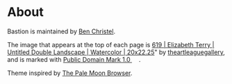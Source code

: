 # About

Bastion is maintained by [Ben Christel](https://github.com/benchristel).

The image that appears at the top of each page is <a target="_blank" rel="noopener noreferrer" href="https://www.flickr.com/photos/23730371@N05/49396214307">619 | Elizabeth Terry | Untitled Double Landscape | Watercolor | 20x22.25</a>" by <a target="_blank" rel="noopener noreferrer" href="https://www.flickr.com/photos/23730371@N05">theartleaguegallery</a>, and is marked with <a target="_blank" rel="noopener noreferrer" href="https://creativecommons.org/publicdomain/mark/1.0/?ref=openverse">Public Domain Mark 1.0 <img src="https://mirrors.creativecommons.org/presskit/icons/pd.svg" style="height: 1em; margin-right: 0.125em; display: inline;"></img></a>.

Theme inspired by [The Pale Moon Browser](https://www.palemoon.org/).